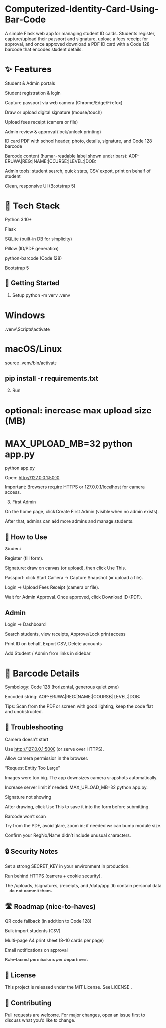 # Computerized-Identity-Card-Using-Bar-Code
A simple Flask web app for managing student ID cards. Students register, capture/upload their passport and signature, upload a fees receipt for approval, and once approved download a PDF ID card with a Code 128 barcode that encodes student details.

# ✨ Features

Student & Admin portals

Student registration & login

Capture passport via web camera (Chrome/Edge/Firefox)

Draw or upload digital signature (mouse/touch)

Upload fees receipt (camera or file)

Admin review & approval (lock/unlock printing)

ID card PDF with school header, photo, details, signature, and Code 128 barcode

Barcode content (human-readable label shown under bars):
AOP-ERUWA|REG:<reg>|NAME:<name>|COURSE:<course>|LEVEL:<level>|DOB:<dob>

Admin tools: student search, quick stats, CSV export, print on behalf of student

Clean, responsive UI (Bootstrap 5)

# 🧰 Tech Stack

Python 3.10+

Flask

SQLite (built-in DB for simplicity)

Pillow (ID/PDF generation)

python-barcode (Code 128)

Bootstrap 5

## 🚀 Getting Started
1) Setup
python -m venv .venv
# Windows
.venv\Scripts\activate
# macOS/Linux
source .venv/bin/activate

## pip install -r requirements.txt

2) Run
# optional: increase max upload size (MB)
# MAX_UPLOAD_MB=32 python app.py
python app.py

Open: http://127.0.0.1:5000

Important: Browsers require HTTPS or 127.0.0.1/localhost for camera access.

3) First Admin

On the home page, click Create First Admin (visible when no admin exists).

After that, admins can add more admins and manage students.

## 🧭 How to Use
Student

Register (fill form).

Signature: draw on canvas (or upload), then click Use This.

Passport: click Start Camera → Capture Snapshot (or upload a file).

Login → Upload Fees Receipt (camera or file).

Wait for Admin Approval. Once approved, click Download ID (PDF).

## Admin

Login → Dashboard

Search students, view receipts, Approve/Lock print access

Print ID on behalf, Export CSV, Delete accounts

Add Student / Admin from links in sidebar

# 🧾 Barcode Details

Symbology: Code 128 (horizontal, generous quiet zone)

Encoded string:
AOP-ERUWA|REG:<reg>|NAME:<name>|COURSE:<course>|LEVEL:<level>|DOB:<dob>

Tips: Scan from the PDF or screen with good lighting; keep the code flat and unobstructed.

## 🧪 Troubleshooting

Camera doesn’t start

Use http://127.0.0.1:5000
 (or serve over HTTPS).

Allow camera permission in the browser.

“Request Entity Too Large”

Images were too big. The app downsizes camera snapshots automatically.

Increase server limit if needed: MAX_UPLOAD_MB=32 python app.py.

Signature not showing

After drawing, click Use This to save it into the form before submitting.

Barcode won’t scan

Try from the PDF, avoid glare, zoom in; if needed we can bump module size.

Confirm your RegNo/Name didn’t include unusual characters.

## 🔒 Security Notes

Set a strong SECRET_KEY in your environment in production.

Run behind HTTPS (camera + cookie security).

The /uploads, /signatures, /receipts, and /data/app.db contain personal data—do not commit them.

## 🛣️ Roadmap (nice-to-haves)

QR code fallback (in addition to Code 128)

Bulk import students (CSV)

Multi-page A4 print sheet (8–10 cards per page)

Email notifications on approval

Role-based permissions per department

## 📝 License

This project is released under the MIT License. See LICENSE
.

## 🤝 Contributing

Pull requests are welcome. For major changes, open an issue first to discuss what you’d like to change.

